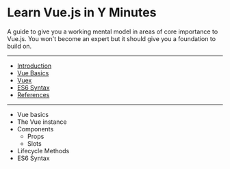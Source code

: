 # Learn Vue.js in Y Minutes
A guide to give you a working mental model in areas of core importance to Vue.js. You won't become an expert but it should give you a foundation to build on.

---

  * [Introduction](README.md)
  * [Vue Basics](vue-basics.md)
  * [Vuex](vuex.md)
  * [ES6 Syntax](es6.md)
  * [References](references.md)

---

  * Vue basics
  * The Vue instance
  * Components
    * Props
    * Slots
  * Lifecycle Methods
  * ES6 Syntax